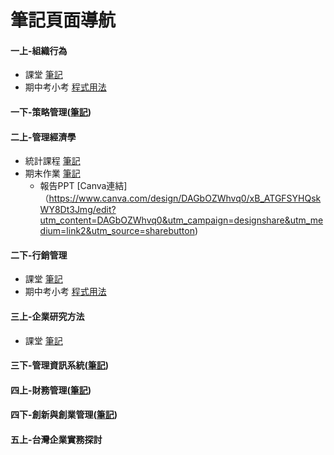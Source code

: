 # 筆記頁面導航
#### 一上-組織行為
- 課堂 [筆記](一上-組織行為/README.md)
- 期中考小考 [程式用法](一上-組織行為/組織行為小考題程式.md)
#### 一下-策略管理([筆記](一下-策略管理/README.md))
#### 二上-管理經濟學
- 統計課程 [筆記](二上-管理經濟學/統計課程筆記.md)
- 期末作業 [筆記](二上-管理經濟學/README.md)
  - 報告PPT [Canva連結]（https://www.canva.com/design/DAGbOZWhvq0/xB_ATGFSYHQskWY8Dt3Jmg/edit?utm_content=DAGbOZWhvq0&utm_campaign=designshare&utm_medium=link2&utm_source=sharebutton)
#### 二下-行銷管理
- 課堂 [筆記](二下-行銷管理/README.md)
- 期中考小考 [程式用法](二下-行銷管理/行銷小考題程式.md)
#### 三上-企業研究方法
- 課堂 [筆記](三上-企業研究方法/README.md)
#### 三下-管理資訊系統([筆記](三下-管理資訊系統/README.md))
#### 四上-財務管理([筆記](四上-財務管理/README.md))
#### 四下-創新與創業管理([筆記](四下-創新與創業管理/README.md))
#### 五上-台灣企業實務探討

